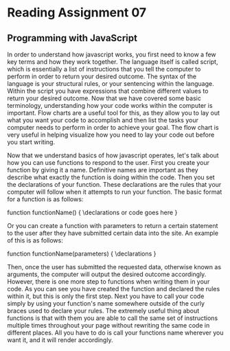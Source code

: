 # Reading Assignment 07
## Programming with JavaScript

In order to understand how javascript works, you first need to know a few key terms and how they work together. The language itself is called script, which is essentially a list of instructions that you tell the computer to perform in order to return your desired outcome. The syntax of the language is your structural rules, or your sentencing within the language. Within the script you have expressions that combine different values to return your desired outcome.  Now that we have covered some basic terminology, understanding how your code works within the computer is important. Flow charts are a useful tool for this, as they allow you to lay out what you want your code to accomplish and then list the tasks your computer needs to perform in order to achieve your goal. The flow chart is very useful in helping visualize how you need to lay your code out before you start writing.

Now that we understand basics of how javascript operates, let's talk about how you can use functions to respond to the user. First you create your function by giving it a name. Definitive names are important as they describe what exactly the function is doing within the code. Then you set the declarations of your function. These declarations are the rules that your computer will follow when it attempts to run your function. The basic format for a function is as follows:

function functionName\(\) \{
\\declarations or code goes here
\}

Or you can create a function with parameters to return a certain statement to the user after they have submitted certain data into the site. An example of this is as follows:

function functionName\(parameters\) \{
\\declarations
\}

Then, once the user has submitted the requested data, otherwise known as arguments, the computer will output the desired outcome accordingly. However, there is one more step to functions when writing them in your code. As you can see you have created the function and declared the rules within it, but this is only the first step. Next you have to call your code simply by using your function's name somewhere outside of the curly braces used to declare your rules. The extremely useful thing about functions is that with them you are able to call the same set of instructions multiple times throughout your page without rewriting the same code in different places. All you have to do is call your functions name wherever you want it, and it will render accordingly.